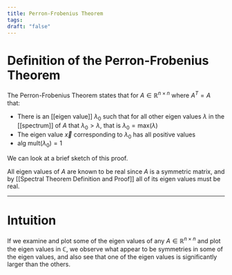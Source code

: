 ```yaml
---
title: Perron-Frobenius Theorem
tags: 
draft: "false"
---
```

# Definition of the Perron-Frobenius Theorem

The Perron-Frobenius Theorem states that for $A \in \mathbb{R}^{n \times n}$ where $A^T=A$ that:

* There is an [[eigen value]] $\lambda_{0}$ such that for all other eigen values $\lambda$ in the [[spectrum]] of $A$ that $\lambda_{0} > \lambda$, that is $\lambda_{0} = \text{max}(\lambda)$
* The eigen value $\vec{x}$ corresponding to $\lambda_{0}$ has all positive values 
* $\text{alg mult}(\lambda_{0})=1$

We can look at a brief sketch of this proof. 

All eigen values of $A$ are known to be real since $A$ is a symmetric matrix, and by [[Spectral Theorem Definition and Proof]] all of its eigen values must be real. 

---
# Intuition 

If we examine and plot some of the eigen values of any $A \in \mathbb{R}^{n \times n}$ and plot the eigen values in $\mathbb{C}$, we observe what appear to be symmetries in some of the eigen values, and also see that one of the eigen values is significantly larger than the others. 


